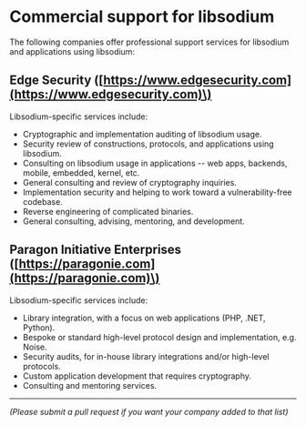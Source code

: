 # Commercial support for libsodium

The following companies offer professional support services for libsodium and applications using libsodium:

## Edge Security \([https://www.edgesecurity.com](https://www.edgesecurity.com)\)

Libsodium-specific services include:

* Cryptographic and implementation auditing of libsodium usage.
* Security review of constructions, protocols, and applications using libsodium.
* Consulting on libsodium usage in applications -- web apps, backends, mobile, embedded, kernel, etc.
* General consulting and review of cryptography inquiries.
* Implementation security and helping to work toward a vulnerability-free codebase.
* Reverse engineering of complicated binaries.
* General consulting, advising, mentoring, and development.

## Paragon Initiative Enterprises \([https://paragonie.com](https://paragonie.com)\)

Libsodium-specific services include:

* Library integration, with a focus on web applications \(PHP, .NET, Python\).
* Bespoke or standard high-level protocol design and implementation, e.g. Noise.
* Security audits, for in-house library integrations and/or high-level protocols.
* Custom application development that requires cryptography.
* Consulting and mentoring services.

---

_\(Please submit a pull request if you want your company added to that list\)_

